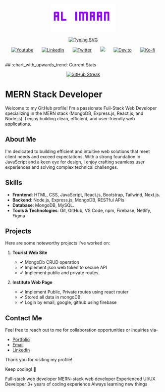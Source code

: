 <p align="center">
  <a href="https://github.com/alimransahin">
    <img src="images/name.png" alt="Al Imran" /></a>
</p>

<p align="center">
<a href="https://github.com/alimransahin">
<img src="https://readme-typing-svg.demolab.com?font=Bebas+Neue&weight=600&size=30&pause=1000&color=9100FF&width=435&lines=Full-stack+web+developer;MERN-stack+web+developer;Experienced+UI%2FUX+Developer;3%2B+years+of+coding+experience;Always+learning+new+things" alt="Typing SVG" />
</a>
</p>

<!-- Social icons section -->
<p align="center">
  <a href="https://www.youtube.com/c/DevProTips"><img width="32px" alt="Youtube" title="Youtube" src="https://i.imgur.com/qiXu7b2.png"/></a>
  &#8287;&#8287;&#8287;&#8287;&#8287;
  <a href="https://www.linkedin.com/in/jonah-lawrence/"><img width="32px" alt="LinkedIn" title="LinkedIn" src="https://i.imgur.com/yRpa1dQ.png"/></a>
  &#8287;&#8287;&#8287;&#8287;&#8287;
  <a href="https://twitter.com/DenverCoder1"><img width="32px" alt="Twitter" title="Twitter" src="https://i.imgur.com/AixJgnm.png"/></a>
  &#8287;&#8287;&#8287;&#8287;&#8287;
  <a href="https://discord.gg/fPrdqh3Zfu" alt="Discord" title="Dev Pro Tips Discord Server"><img width="32px" src="https://i.imgur.com/OViZO8J.png"/></a>
  &#8287;&#8287;&#8287;&#8287;&#8287;
  <a href="https://dev.to/denvercoder1"><img width="32px" alt="Dev.to" title="DenverCoder1 Dev.to" src="https://i.imgur.com/mVm29vK.png"></a>
  &#8287;&#8287;&#8287;&#8287;&#8287;
  <a href="https://ko-fi.com/jlawrence"><img width="32px" alt="Ko-fi" title="Buy me a coffee" src="https://i.imgur.com/PpLeD3K.png"/></a>
<!--   &#8287;&#8287;&#8287;&#8287;&#8287;
  <a href="http://eyl327.mywebcommunity.org/promos/"><img width="32px" alt="Free Stuff" title="Free gifts for you" src="https://i.imgur.com/0uVwkoZ.png"/></a> -->
</p>

<br/>
## :chart_with_upwards_trend: Current Stats

<br />
<p align="center">
<a href="https://git.io/streak-stats"><img src="https://github-readme-streak-stats.herokuapp.com?user=alimransahin&theme=midnight-purple&hide_border=true" alt="GitHub Streak" /></a>
</p>

# MERN Stack Developer

Welcome to my GitHub profile! I'm a passionate Full-Stack Web Developer specializing in the MERN stack (MongoDB, Express.js, React.js, and Node.js). I enjoy building clean, efficient, and user-friendly web applications.

## About Me

I'm dedicated to building efficient and intuitive web solutions that meet client needs and exceed expectations. With a strong foundation in JavaScript and a keen eye for design, I enjoy crafting seamless user experiences and solving complex technical challenges.

## Skills

- **Frontend**: HTML, CSS, JavaScript, React.js, Bootstrap, Tailwind, Next.js.
- **Backend**: Node.js, Express.js, MongoDB, RESTful APIs
- **Database**: MongoDB, MySQL.
- **Tools & Technologies**: Git, GitHub, VS Code, npm, Firebase, Netlify, Figma

## Projects

Here are some noteworthy projects I've worked on:

1. **Tourist Web Site**

   - ✔ MongoDb CRUD operation
   - ✔ Implement json web token to secure API
   - ✔ Implement public and private routes.

2. **Institute Web Page**
   - ✔ Implement Public, Private routes using react router
   - ✔ Stored all data in mongoDB.
   - ✔ Login by email, google, github using firebase

## Contact Me

Feel free to reach out to me for collaboration opportunities or inquiries via-

- [Portfolio](https://alimran-portfolio.netlify.app/)
- [Email](mailto:mdalimransahin@gmail.com)
- [LinkedIn](https://www.linkedin.com/in/md-al-imran-3564692a2/)

Thank you for visiting my profile!

Keep coding! 🚀

Full-stack web developer
MERN-stack web developer
Experienced UI/UX Developer
3+ years of coding experience
Always learning new things
